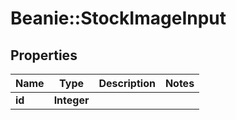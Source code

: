 # Beanie::StockImageInput

## Properties
Name | Type | Description | Notes
------------ | ------------- | ------------- | -------------
**id** | **Integer** |  | 


